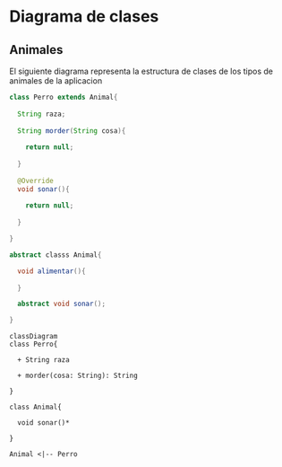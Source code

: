 # Diagrama de clases

## Animales

El siguiente diagrama representa la estructura de clases de los tipos de animales de la aplicacion


```java
class Perro extends Animal{
  
  String raza;
  
  String morder(String cosa){
    
    return null;
    
  }
  
  @Override
  void sonar(){
  
    return null;
  
  }

}

abstract classs Animal{

  void alimentar(){
  
  }

  abstract void sonar();

}

```

```mermaid
classDiagram
class Perro{

  + String raza
  
  + morder(cosa: String): String

}

class Animal{

  void sonar()*

}

Animal <|-- Perro

```
